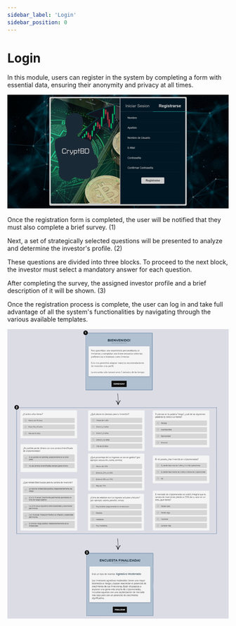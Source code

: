 ```yaml
---
sidebar_label: 'Login'
sidebar_position: 0
---
```

# Login

In this module, users can register in the system by completing a form with essential data, ensuring their anonymity and privacy at all times.

![alt text](image-33.png)

Once the registration form is completed, the user will be notified that they must also complete a brief survey. (1)

Next, a set of strategically selected questions will be presented to analyze and determine the investor's profile. (2)

These questions are divided into three blocks. To proceed to the next block, the investor must select a mandatory answer for each question.

After completing the survey, the assigned investor profile and a brief description of it will be shown. (3)

Once the registration process is complete, the user can log in and take full advantage of all the system's functionalities by navigating through the various available templates.

![alt text](image-34.png)
